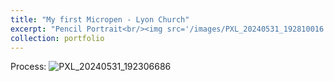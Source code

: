 ```yaml
---
title: "My first Micropen - Lyon Church"
excerpt: "Pencil Portrait<br/><img src='/images/PXL_20240531_192810016.jpg'>"
collection: portfolio
---
```

Process:
![PXL_20240531_192306686](https://github.com/user-attachments/assets/52d2d181-817f-4594-b090-0dddc05c304f)
